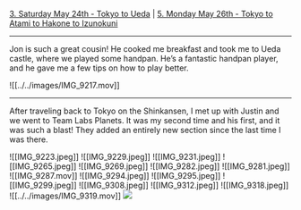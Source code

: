 [3. Saturday May 24th - Tokyo to Ueda](3.%20Saturday%20May%2024th%20-%20Tokyo%20to%20Ueda.md) | [5. Monday May 26th - Tokyo to Atami to Hakone to Izunokuni](5.%20Monday%20May%2026th%20-%20Tokyo%20to%20Atami%20to%20Hakone%20to%20Izunokuni.md)

---

Jon is such a great cousin! He cooked me breakfast and took me to Ueda castle, where we played some handpan. He’s a fantastic handpan player, and he gave me a few tips on how to play better. 

![[../../images/IMG_9217.mov]]

---

After traveling back to Tokyo on the Shinkansen, I met up with Justin and we went to Team Labs Planets. It was my second time and his first, and it was such a blast! They added an entirely new section since the last time I was there. 

![[IMG_9223.jpeg]]
![[IMG_9229.jpeg]]
![[IMG_9231.jpeg]]
![[IMG_9265.jpeg]]
![[IMG_9269.jpeg]]
![[IMG_9282.jpeg]]
![[IMG_9281.jpeg]]
![[IMG_9287.mov]]
![[IMG_9294.jpeg]]
![[IMG_9295.jpeg]]
![[IMG_9299.jpeg]]
![[IMG_9308.jpeg]]
![[IMG_9312.jpeg]]
![[IMG_9318.jpeg]]
![[../../images/IMG_9319.mov]]
![](IMG_9330.jpeg)